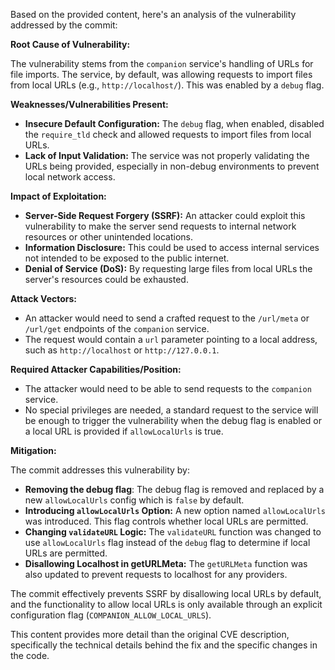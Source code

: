 Based on the provided content, here's an analysis of the vulnerability addressed by the commit:

**Root Cause of Vulnerability:**

The vulnerability stems from the `companion` service's handling of URLs for file imports.  The service, by default, was allowing requests to import files from local URLs (e.g., `http://localhost/`). This was enabled by a `debug` flag.

**Weaknesses/Vulnerabilities Present:**

- **Insecure Default Configuration:** The `debug` flag, when enabled, disabled the `require_tld` check and allowed requests to import files from local URLs.
- **Lack of Input Validation:** The service was not properly validating the URLs being provided, especially in non-debug environments to prevent local network access.

**Impact of Exploitation:**

- **Server-Side Request Forgery (SSRF):** An attacker could exploit this vulnerability to make the server send requests to internal network resources or other unintended locations.
- **Information Disclosure:**  This could be used to access internal services not intended to be exposed to the public internet.
- **Denial of Service (DoS):** By requesting large files from local URLs the server's resources could be exhausted.

**Attack Vectors:**

- An attacker would need to send a crafted request to the `/url/meta` or `/url/get` endpoints of the `companion` service.
- The request would contain a `url` parameter pointing to a local address, such as `http://localhost` or `http://127.0.0.1`.

**Required Attacker Capabilities/Position:**

- The attacker would need to be able to send requests to the `companion` service.
- No special privileges are needed, a standard request to the service will be enough to trigger the vulnerability when the debug flag is enabled or a local URL is provided if `allowLocalUrls` is true.

**Mitigation:**

The commit addresses this vulnerability by:

- **Removing the debug flag**: The debug flag is removed and replaced by a new `allowLocalUrls` config which is `false` by default.
- **Introducing `allowLocalUrls` Option:** A new option named `allowLocalUrls` was introduced. This flag controls whether local URLs are permitted.
- **Changing `validateURL` Logic:** The `validateURL` function was changed to use `allowLocalUrls` flag instead of the `debug` flag to determine if local URLs are permitted.
- **Disallowing Localhost in getURLMeta:** The `getURLMeta` function was also updated to prevent requests to localhost for any providers.

The commit effectively prevents SSRF by disallowing local URLs by default, and the functionality to allow local URLs is only available through an explicit configuration flag (`COMPANION_ALLOW_LOCAL_URLS`).

This content provides more detail than the original CVE description, specifically the technical details behind the fix and the specific changes in the code.